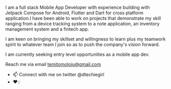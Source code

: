 
I am a full stack Mobile App Developer with experience building with Jetpack Compose for Android, Flutter and Dart for cross platform application.I have been able to work on projects that demonstrate my skill ranging from a device tracking system to a note application, an inventory management system and a fintech app. 

I am keen on bringing my skillset and willingness to learn plus my teamwork spirit to whatever team I join so as to push the company's vision forward. 

I am currently seeking entry level opportunities as a mobile app dev. 

Reach me via email temitomoloju@gmail.com
- 📫 Connect with me on twitter @dtechiegirl
-  ❤️💡

<!---
dtechiegirl/dtechiegirl is a ✨ special ✨ repository because its `README.md` (this file) appears on your GitHub profile.
You can click the Preview link to take a look at your changes.
--->
